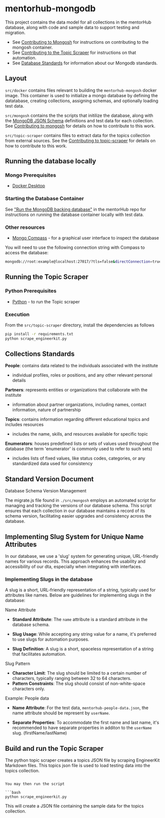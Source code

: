 # mentorhub-mongodb

This project contains the data model for all collections in the mentorHub database, along with code and sample data to support testing and migration.

- See [Contributing to Mongosh](./CONTRIBUTING.mongosh.md) for instructions on contributing to the mongosh container.
- See [Contributing to the Topic Scraper](./CONTRIBUTING.topic-scraper.md) for instructions on that automation.
- See [Database Standards](./STANDARDS.md) for information about our Mongodb standards.

## Layout

`src/docker` contains files relevant to building the `mentorhub-mongosh` docker image. This container is used to initialize a mongo database by defining the datatabase, creating collections, assigning schemas, and optionally loading test data.

`src/mongosh` contains the the scripts that initilize the database, along with the [MongoDB JSON Schema](https://www.mongodb.com/docs/manual/reference/operator/query/jsonSchema/#json-schema) definitions and test data for each collection. See [Contributing to mongosh](./CONTRIBUTING.mongosh.md) for details on how to contribute to this work.

`src/topic-scraper` contains files to extract data for the topics collection from external sources. See the [Contributing to topic-scraper](./CONTRIBUTING.topic-scraper.md) for details on how to contribute to this work.

## Running the database locally

### Mongo Prerequisites

- [Docker Desktop](https://www.docker.com/products/docker-desktop/)

### Starting the Database Container

See ["Run the MongoDB backing database"](https://github.com/agile-learning-institute/mentorHub/tree/main/docker-configurations#run-the-mongodb-backing-database) in the mentorHub repo for instructions on running the database container locally with test data.

### Other resources

- [Mongo Compass](https://www.mongodb.com/try/download/compass) - for a graphical user interface to inspect the database

You will need to use the following connection string with Compass to access the database:

```bash
mongodb://root:example@localhost:27017/?tls=false&directConnection=true
```

## Running the Topic Scraper

### Python Prerequisites

- [Python](https://www.python.org/downloads/) - to run the Topic scraper

### Execution

From the `src/topic-scraper` directory, install the dependencies as follows

```bash
pip install -r requirements.txt
python scrape_engineerkit.py
```

## Collections Standards

**People**: contains data related to the individuals associated with the institute

- individual profiles, roles or positions, and any other relevant personal details

**Partners**: represents entities or organizations that collaborate with the institute

- information about partner organizations, including names, contact information, nature of partnership

**Topics**: contains information regarding different educational topics and includes resources

- includes the name, skills, and resources available for specific topic

**Enumerators**: houses predefined lists or sets of values used throughout the database (the term 'enumerator' is commonly used to refer to such sets)

- includes lists of fixed values, like status codes, categories, or any standardized data used for consistency

## Standard Version Document

Database Schema Version Management

The migrate.js file found in ```./src/mongosh``` employs an automated script for managing and tracking the versions of our database schema. This script ensures that each collection in our database maintains a record of its schema version, facilitating easier upgrades and consistency across the database.

## Implementing Slug System for Unique Name Attributes

In our database, we use a 'slug' system for generating unique, URL-friendly names for various records. This approach enhances the usability and accessibility of our dta, especially when integrating with interfaces. 

### Implementing Slugs in the database

A slug is a short, URL-friendly representation of a string, typically used for attributes like names. Below are guidelines for implementing slugs in the database:

Name Attribute

- **Standard Attribute**: The `name` attribute is a standard attribute in the database schema.

- **Slug Usage**: While accepting any string value for a name, it's preferred to use slugs for automation purposes.

- **Slug Definition**: A slug is a short, spaceless representation of a string that facilitates automation.

Slug Pattern

- **Character Limit**: The slug should be limited to a certain number of characters, typically ranging between 32 to 64 characters.
- **Pattern Constraints**: The slug should consist of non-white-space characters only.

Example: People data

- **Name Attribute**: For the test data, `mentorhub-people-data.json`, the name attribute should be represent by `userName`.

- **Separate Properties**: To accommodate the first name and last name, it's recommended to have separate properties in additon to the `userName` slug. (firstName/lastName)

## Build and run the Topic Scraper

The python topic scraper creates a topics JSON file by scraping EngineerKit Markdown files. This topics json file is used to load testing data into the topics collection.
```

You may then run the script

```bash
python scrape_engineerkit.py
```

This will create a JSON file containing the sample data for the topics collection.
